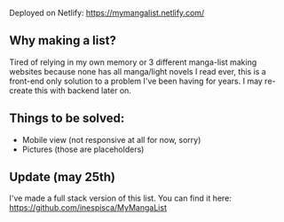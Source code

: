 Deployed on Netlify: https://mymangalist.netlify.com/

## Why making a list?
Tired of relying in my own memory or 3 different manga-list making websites because none has all manga/light novels I read ever, this is a front-end only solution to a problem I've been having for years. I may re-create this with backend later on.

## Things to be solved:
- Mobile view (not responsive at all for now, sorry)
- Pictures (those are placeholders)

## Update (may 25th)
I've made a full stack version of this list. You can find it here: https://github.com/inespisca/MyMangaList
